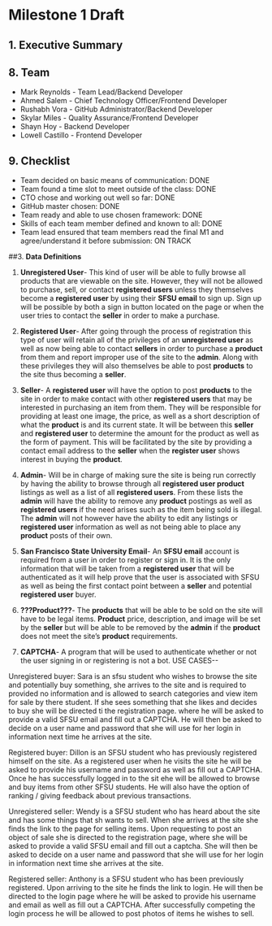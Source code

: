 # Milestone 1 Draft

## 1. Executive Summary

  

## 8. Team

  * Mark Reynolds - Team Lead/Backend Developer
  * Ahmed Salem - Chief Technology Officer/Frontend Developer
  * Rushabh Vora - GitHub Administrator/Backend Developer
  * Skylar Miles - Quality Assurance/Frontend Developer
  * Shayn Hoy - Backend Developer
  * Lowell Castillo - Frontend Developer

## 9. Checklist

  * Team decided on basic means of communication: DONE
  * Team found a time slot to meet outside of the class: DONE
  * CTO chose and working out well so far: DONE
  * GitHub master chosen: DONE
  * Team ready and able to use chosen framework: DONE
  * Skills of each team member defined and known to all: DONE
  * Team lead ensured that team members read the final M1 and agree/understand it before submission: ON TRACK


##3. **Data Definitions**

  1. **Unregistered User**- This kind of user will be able to fully browse all products that are viewable on the site.  However, they will not be allowed to purchase, sell, or contact **registered users** unless they themselves become a **registered user** by using their **SFSU email** to sign up.  Sign up will be possible by both a sign in button located on the page or when the user tries to contact the **seller** in order to make a purchase.

  2. **Registered User**- After going through the process of registration this type of user will retain all of the privileges of an **unregistered user** as well as now being able to contact **sellers** in order to purchase a **product** from them and report improper use of the site to the **admin**.  Along with these privileges they will also themselves be able to post **products** to the site thus becoming a **seller**.

  3. **Seller**- A **registered user** will have the option to post **products** to the site in order to make contact with other **registered users** that may be interested in purchasing an item from them.  They will be responsible for providing at least one image, the price, as well as a short description of what the **product** is and its current state.  It will be between this **seller** and **registered user** to determine the amount for the product as well as the form of payment. This will be facilitated by the site by providing a contact email address to the **seller** when the **register user** shows interest in buying the **product**.  

  4. **Admin**- Will be in charge of making sure the site is being run correctly by having the ability to browse through all **registered user product** listings as well as a list of all **registered users**.  From these lists the **admin** will have the ability to remove any **product** postings as well as **registered users** if the need arises such as the item being sold is illegal.  The **admin** will not however have the ability to edit any listings or **registered user** information as well as not being able to place any **product** posts of their own.

  5. **San Francisco State University Email**- An **SFSU email** account is required from a user in order to register or sign in.  It is the only information that will be taken from a **registered user** that will be authenticated as it will help prove that the user is associated with SFSU as well as being the first contact point between a **seller** and potential **registered user** buyer.

  6. **???Product???**- The **products** that will be able to be sold on the site will have to be legal items.  **Product** price, description, and image will be set by the **seller** but will be able to be removed by the **admin** if the **product** does not meet the site’s **product** requirements. 

  7. **CAPTCHA**- A program that will be used to authenticate whether or not the user signing in or registering is not a bot.
USE CASES--

Unregistered buyer:
Sara is an sfsu student who wishes to browse the site and potentially buy something, she arrives to the site and is required to provided no information and is allowed to search categories and view item for sale by there student. If she sees something that she likes and decides to buy she will be directed ti the registration page. where he will be asked to provide a valid SFSU email and fill out a CAPTCHA. He will then be asked to decide on a user name and password that she will use for her login in information next time he arrives at the site.

Registered buyer:
Dillon is an SFSU student who has previously registered himself on the site. As a registered user when he visits the site he will be asked to provide his username and password as well as fill out a CAPTCHA. Once he has successfully logged in to the sit ehe will be allowed to browse and buy items from other SFSU students. He will also have the option of ranking / giving feedback about previous transactions.

Unregistered seller:
Wendy is a SFSU student who has heard about the site and has some things that sh wants to sell. When she arrives at the site she finds the link to the page for selling items. Upon requesting to post an object of sale she is directed to the registration page, where she will be asked to provide a valid SFSU email and fill out a captcha. She will then be asked to decide on a user name and password that she will use for her login in information next time she arrives at the site.

Registered seller:
Anthony is a SFSU student who has been previously registered. Upon arriving to the site he finds the link to login. He will then be directed to the login page where he will be asked to provide his username and email as well as fill out a  CAPTCHA. After successfully competing the login process he will be allowed to post photos of items he wishes to sell.

 
